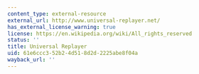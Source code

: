 ```yaml
---
content_type: external-resource
external_url: http://www.universal-replayer.net/
has_external_license_warning: true
license: https://en.wikipedia.org/wiki/All_rights_reserved
status: ''
title: Universal Replayer
uid: 61e6ccc3-52b2-4d51-8d2d-2225abe8f04a
wayback_url: ''
---
```

